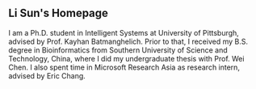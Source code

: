 ## Li Sun's Homepage

I am a Ph.D. student in Intelligent Systems at University of Pittsburgh, advised by Prof. Kayhan Batmanghelich. Prior to that, I received my B.S. degree in Bioinformatics from Southern University of Science and Technology, China, where I did my undergraduate thesis with Prof. Wei Chen. I also spent time in Microsoft Research Asia as research intern, advised by Eric Chang.
